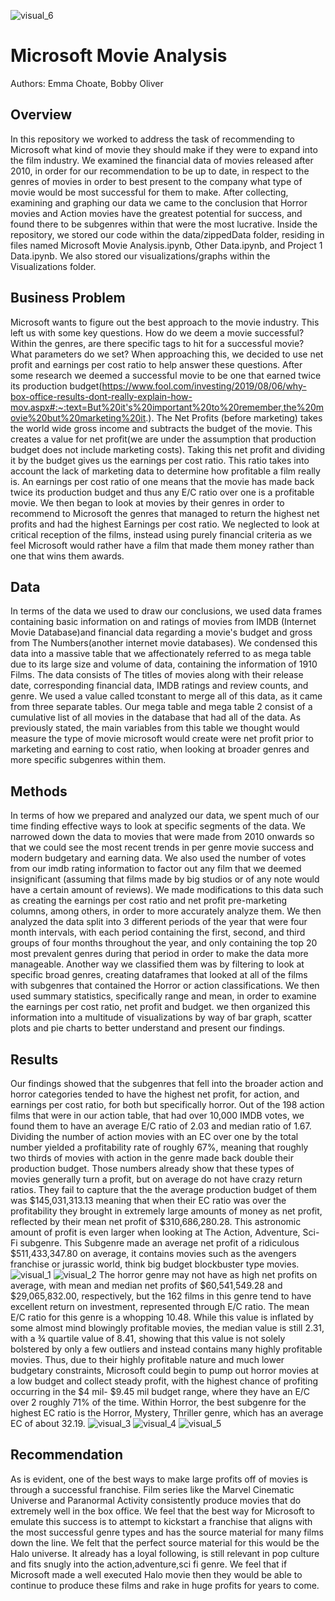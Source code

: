 ![visual_6](./images/movie_graphic.jpeg)

# Microsoft Movie Analysis 

Authors: Emma Choate, Bobby Oliver

## Overview
In this repository we worked to address the task of recommending to Microsoft what kind of movie they should make if they were to expand into the film industry. We examined the financial data of movies released after 2010, in order for our recommendation to be up to date, in respect to the genres of movies in order to best present to the company what type of movie would be most successful for them to make. After collecting, examining and graphing our data we came to the conclusion that Horror movies and Action movies have the greatest potential for success, and found there to be subgenres within that were the most lucrative. Inside the repository, we stored our code within the data/zippedData folder, residing in files named Microsoft Movie Analysis.ipynb, Other Data.ipynb, and Project 1 Data.ipynb. We also stored our visualizations/graphs within the Visualizations folder. 

## Business Problem
Microsoft wants to figure out the best approach to the movie industry. This left us with some key questions. How do we deem a movie successful? Within the genres, are there specific tags to hit for a successful movie? What parameters do we set? When approaching this, we decided to use net profit and earnings per cost ratio to help answer these questions. After some research we deemed a successful movie to be one that earned twice its production budget(https://www.fool.com/investing/2019/08/06/why-box-office-results-dont-really-explain-how-mov.aspx#:~:text=But%20it's%20important%20to%20remember,the%20movie%20but%20marketing%20it.). The Net Profits (before marketing) takes the world wide gross income and subtracts the budget of the movie. This creates a value for net profit(we are under the assumption that production budget does not include marketing costs). Taking this net profit and dividing it by the budget gives us the earnings per cost ratio. This ratio takes into account the lack of marketing data to determine how profitable a film really is. An earnings per cost ratio of one means that the movie has made back twice its production budget and thus any E/C ratio over one is a profitable movie. We then began to look at movies by their genres in order to recommend to Microsoft the genres that managed to return the highest net profits and had the highest Earnings per cost ratio. We neglected to look at critical reception of the films, instead using purely financial criteria as we feel Microsoft would rather have a film that made them money rather than one that wins them awards.

## Data
In terms of the data we used to draw our conclusions, we used data frames containing basic information on and ratings of movies from IMDB (Internet Movie Database)and financial data regarding a movie's budget and gross from The Numbers(another internet movie databases). We condensed this data into a massive table that we affectionately referred to as mega table due to its large size and volume of data, containing the information of 1910 Films. The data consists of The titles of movies along with their release date, corresponding financial data, IMDB ratings and review counts, and genre. We used a value called tconstant to merge all of this data, as it came from three separate tables. Our mega table and mega table 2 consist of a cumulative list of all movies in the database that had all of the data. As previously stated, the main variables from this table we thought would measure the type of movie microsoft would create were net profit prior to marketing and earning to cost ratio, when looking at broader genres and more specific subgenres within them.

## Methods
In terms of how we prepared and analyzed our data, we spent much of our time finding effective ways to look at specific segments of the data. We narrowed down the data to movies that were made from 2010 onwards so that we could see the most recent trends in per genre movie success and modern budgetary and earning data. We also used the number of votes from our imdb rating information to factor out any film that we deemed insignificant (assuming that films made by big studios or of any note would have a certain amount of reviews). We made modifications to this data such as creating the earnings per cost ratio and net profit pre-marketing columns, among others, in order to more accurately analyze them. 
We then analyzed the data split into 3 different periods of the year that were four month intervals, with each period containing the first, second, and third groups of four months throughout the year, and only containing the top 20 most prevalent genres during that period in order to make the data more manageable. Another way we classified them was by filtering to look at specific broad genres, creating dataframes that looked at all of the films with subgenres that contained the Horror or action classifications. We then used summary statistics, specifically range and mean, in order to examine the earnings per cost ratio, net profit and budget. we then organized this information into a multitude of visualizations by way of bar graph, scatter plots and pie charts to better understand and present our findings.

## Results
Our findings showed that the subgenres that fell into the broader action and horror categories tended to have the highest net profit, for action, and earnings per cost ratio, for both but specifically horror. Out of the 198 action films that were in our action table, that had over 10,000 IMDB votes,  we found them to have an average E/C ratio of 2.03 and median ratio of 1.67. Dividing the number of action movies with an EC over one by the total number yielded a profitability rate of roughly 67%, meaning that roughly two thirds of movies with action in the genre made back double their production budget.  Those numbers already show that these types of movies generally turn a profit, but on average do not have crazy return ratios. They fail to capture that the the average production budget of them was $145,031,313.13 meaning that when their EC ratio was over the profitability they brought in extremely large amounts of money as net profit, reflected by their mean net profit of $310,686,280.28. This astronomic amount of profit is even larger when looking at The Action, Adventure, Sci-Fi subgenre. This Subgenre  made an average net profit of a ridiculous $511,433,347.80 on average, it contains movies such as the avengers franchise or jurassic world, think big budget blockbuster type movies.
![visual_1](./images/Net_Action.png)
![visual_2](./images/EC_Action.png)
The horror genre may not have as high net profits on average, with  mean and median net profits of $60,541,549.28 and $29,065,832.00, respectively, but the 162 films in this genre tend to have excellent return on investment, represented through E/C ratio. The mean E/C ratio for this genre is a whopping 10.48. While this value is inflated by some almost mind blowingly profitable movies, the median value is still 2.31, with a ¾ quartile value of 8.41, showing that this value is not solely bolstered by only a few outliers and instead contains many highly profitable movies. Thus, due to their highly profitable nature and much lower budgetary constraints, Microsoft could begin to pump out horror movies at a low budget and collect steady profit, with the highest chance of profiting occurring in the $4 mil- $9.45 mil budget range, where they have an E/C over 2 roughly 71% of the time.  Within Horror, the best subgenre for the highest EC ratio is the Horror, Mystery, Thriller genre, which has an average EC of about 32.19.
![visual_3](./images/Net_Horror.png)
![visual_4](./images/EC_Horror.png)
![visual_5](./images/Horror_Pie.png)

## Recommendation
As is evident, one of the best ways to make large profits off of movies is through a successful franchise. Film series like the Marvel Cinematic Universe and Paranormal Activity consistently produce movies that do extremely well in the box office. We feel that the best way for Microsoft to emulate this success is to attempt to kickstart a franchise that aligns with the most successful genre types and has the source material for many films down the line. We felt that the perfect source material for this would be the Halo universe. It already has a loyal following, is still relevant in pop culture and fits snugly into the action,adventure,sci fi genre. We feel that if Microsoft made a well executed Halo movie then they would be able to continue to produce these films and rake in huge profits for years to come.

